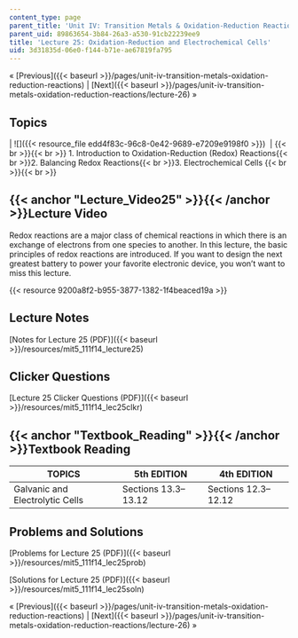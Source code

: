 ```yaml
---
content_type: page
parent_title: 'Unit IV: Transition Metals & Oxidation-Reduction Reactions'
parent_uid: 89863654-3b84-26a3-a530-91cb22239ee9
title: 'Lecture 25: Oxidation-Reduction and Electrochemical Cells'
uid: 3d31835d-06e0-f144-b71e-ae67819fa795
---
```


« [Previous]({{< baseurl >}}/pages/unit-iv-transition-metals-oxidation-reduction-reactions) | [Next]({{< baseurl >}}/pages/unit-iv-transition-metals-oxidation-reduction-reactions/lecture-26) »

Topics
------

| ![]({{< resource_file edd4f83c-96c8-0e42-9689-e7209e9198f0 >}})  |  {{< br >}}{{< br >}} 1.  Introduction to Oxidation-Reduction (Redox) Reactions{{< br >}}2.  Balancing Redox Reactions{{< br >}}3.  Electrochemical Cells {{< br >}}{{< br >}}  

{{< anchor "Lecture_Video25" >}}{{< /anchor >}}Lecture Video
------------------------------------------------------------

Redox reactions are a major class of chemical reactions in which there is an exchange of electrons from one species to another. In this lecture, the basic principles of redox reactions are introduced. If you want to design the next greatest battery to power your favorite electronic device, you won’t want to miss this lecture.

{{< resource 9200a8f2-b955-3877-1382-1f4beaced19a >}}

Lecture Notes
-------------

[Notes for Lecture 25 (PDF)]({{< baseurl >}}/resources/mit5_111f14_lecture25)

Clicker Questions
-----------------

[Lecture 25 Clicker Questions (PDF)]({{< baseurl >}}/resources/mit5_111f14_lec25clkr)

{{< anchor "Textbook_Reading" >}}{{< /anchor >}}Textbook Reading
----------------------------------------------------------------

| TOPICS | 5th EDITION | 4th EDITION |
| --- | --- | --- |
| Galvanic and Electrolytic Cells | Sections 13.3–13.12 | Sections 12.3–12.12 

Problems and Solutions
----------------------

[Problems for Lecture 25 (PDF)]({{< baseurl >}}/resources/mit5_111f14_lec25prob)

[Solutions for Lecture 25 (PDF)]({{< baseurl >}}/resources/mit5_111f14_lec25soln)

« [Previous]({{< baseurl >}}/pages/unit-iv-transition-metals-oxidation-reduction-reactions) | [Next]({{< baseurl >}}/pages/unit-iv-transition-metals-oxidation-reduction-reactions/lecture-26) »